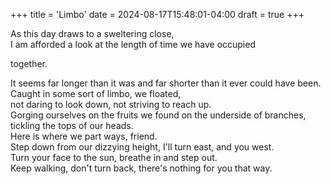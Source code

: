 +++
title = 'Limbo'
date = 2024-08-17T15:48:01-04:00
draft = true
+++

As this day draws to a sweltering close,  
I am afforded a look at the length of time we have occupied

together.

It seems far longer than it was and far shorter than it ever could have been.  
Caught in some sort of limbo, we floated,  
not daring to look down, not striving to reach up.  
Gorging ourselves on the fruits we found on the underside of branches, tickling the tops of our heads.  
Here is where we part ways, friend.  
Step down from our dizzying height, I'll turn east, and you west.  
Turn your face to the sun, breathe in and step out.  
Keep walking, don't turn back, there's nothing for you that way.
